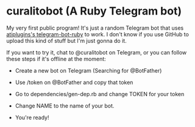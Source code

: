 # curalitobot (A Ruby Telegram bot)
My very first public program! It's just a random Telegram bot that uses <a href="https://github.com/atipugin/telegram-bot-ruby">atiplugins's telegram-bot-ruby<a/> to work. I don't know if you use GitHub to upload this kind of stuff but I'm just gonna do it.

If you want to try it, chat to @curalitobot on Telegram, or you can follow these steps if it's offline at the moment:


* Create a new bot on Telegram (Searching for @BotFather)

* Use /token on @BotFather and copy that token

* Go to dependencies/gen-dep.rb and change TOKEN for your token

* Change NAME to the name of your bot.

* You're ready!
